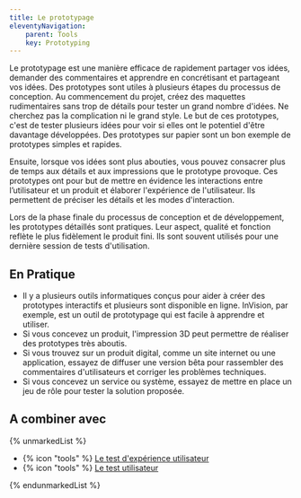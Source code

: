 ```yaml
---
title: Le prototypage
eleventyNavigation:
    parent: Tools
    key: Prototyping
---
```


Le prototypage est une manière efficace de rapidement partager vos idées, demander des commentaires et apprendre en
concrétisant et partageant vos idées. Des prototypes sont utiles à plusieurs étapes du processus de conception. Au
commencement du projet, créez des maquettes rudimentaires sans trop de détails pour tester un grand nombre d'idées. Ne
cherchez pas la complication ni le grand style. Le but de ces prototypes, c'est de tester plusieurs idées pour voir si
elles ont le potentiel d'être davantage développées. Des prototypes sur papier sont un bon exemple de prototypes simples
et rapides.

Ensuite, lorsque vos idées sont plus abouties, vous pouvez consacrer plus de temps aux détails et aux impressions que le
prototype provoque. Ces prototypes ont pour but de mettre en évidence les interactions entre l’utilisateur et un produit
et élaborer l'expérience de l'utilisateur. Ils permettent de préciser les détails et les modes d'interaction.

Lors de la phase finale du processus de conception et de développement, les prototypes détaillés sont pratiques. Leur
aspect, qualité et fonction reflète le plus fidèlement le produit fini. Ils sont souvent utilisés pour une dernière
session de tests d'utilisation.

## En Pratique

* Il y a plusieurs outils informatiques conçus pour aider à créer des prototypes interactifs et plusieurs sont
  disponible en ligne. InVision, par exemple, est un outil de prototypage qui est facile à apprendre et utiliser.
* Si vous concevez un produit, l'impression 3D peut permettre de réaliser des prototypes très aboutis.
* Si vous trouvez sur un produit digital, comme un site internet ou une application, essayez de diffuser une version
  bêta pour rassembler des commentaires d'utilisateurs et corriger les problèmes techniques.
* Si vous concevez un service ou système, essayez de mettre en place un jeu de rôle pour tester la solution proposée.

## A combiner avec

{% unmarkedList %}

* {% icon "tools" %} [Le test d'expérience utilisateur](../../outils/le-test-dexperience-utilisateur/)
* {% icon "tools" %} [Le test utilisateur](../../outils/le-test-utilisateur/)

{% endunmarkedList %}
